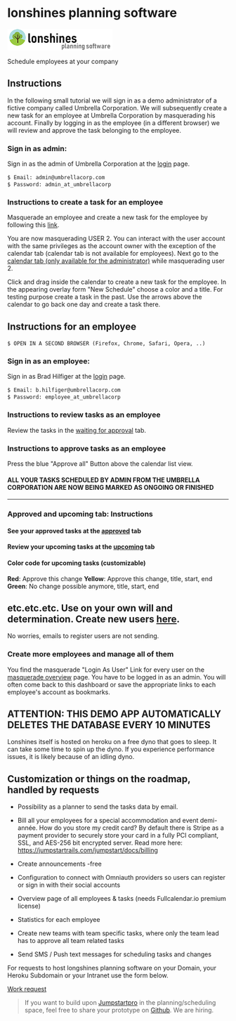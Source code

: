 
# lonshines planning software

![lonshines Logo](https://github.com/lonshines/schedule/blob/master/images/logo.png)

Schedule employees at your company

## Instructions

In the following small tutorial we will sign in as a demo administrator of a fictive company called Umbrella Corporation. We will subsequently
create a new task for an employee at Umbrella Corporation by masquerading his account. Finally by logging in as the employee (in a different browser)
we will review and approve the task belonging to the employee.

### Sign in as admin:

Sign in as the admin of Umbrella Corporation at the [login](http://www.lonshines.com/users/sign_in) page.

    $ Email: admin@umbrellacorp.com
    $ Password: admin_at_umbrellacorp

### Instructions to create a task for an employee

Masquerade an employee and create a new task for the employee by following this [link](http://www.lonshines.com/users/masquerade/2).

You are now masquerading USER 2. You can interact with the user account with the same privileges as the account owner with the exception of the calendar tab (calendar tab is not available for employees). Next go to the [calendar tab (only available for the administrator)](http://www.lonshines.com/calendar) while masquerading user 2.

Click and drag inside the calendar to create a new task for the employee. In the appearing overlay form "New Schedule" choose a color and a title. For testing
purpose create a task in the past. Use the arrows above the calendar to go back one day and create a task there.

## Instructions for an employee

    $ OPEN IN A SECOND BROWSER (Firefox, Chrome, Safari, Opera, ..)

### Sign in as an employee:

Sign in as Brad Hilfiger at the [login](http://www.lonshines.com/users/sign_in) page.

    $ Email: b.hilfiger@umbrellacorp.com
    $ Password: employee_at_umbrellacorp

### Instructions to review tasks as an employee

Review the tasks in the [waiting for approval](http://www.lonshines.com/waitingforapproval) tab.

### Instructions to approve tasks as an employee

Press the blue "Approve all" Button above the calendar list view.

#### ALL YOUR TASKS SCHEDULED BY ADMIN FROM THE UMBRELLA CORPORATION ARE NOW BEING MARKED AS ONGOING OR FINISHED

***

### Approved and upcoming tab: Instructions

#### See your approved tasks at the [approved](http://www.lonshines.com/approved) tab

#### Review your upcoming tasks at the [upcoming](http://www.lonshines.com/upcoming) tab 

#### Color code for upcoming tasks (customizable)
**Red**: Approve this change
**Yellow**: Approve this change, title, start, end
**Green**: No change possible anymore, title, start, end

## etc.etc.etc. Use on your own will and determination. Create new users [here](http://www.lonshines.com/users/sign_up). 
No worries, emails to register users are not sending. 

### Create more employees and manage all of them

You find the masquerade "Login As User" Link for every user on the [masquerade  overview](http://www.lonshines.com/admin/users) page. You have to be logged in as an admin. You will often come back to this dashboard or save the appropriate links to each employee's account as bookmarks.

## ATTENTION: THIS DEMO APP AUTOMATICALLY DELETES THE DATABASE EVERY 10 MINUTES

Lonshines itself is hosted on heroku on a free dyno that goes to sleep. It can take some time to spin up the dyno. If you experience performance issues, it is likely because of an idling dyno.

## Customization or things on the roadmap, handled by requests

- Possibility as a planner to send the tasks data by email.

- Bill all your employees for a special accommodation and event demi-année.
How do you store my credit card? 
By default there is Stripe as a payment provider to securely store your card in a fully PCI compliant, SSL, and AES-256 bit encrypted server.
Read more here: https://jumpstartrails.com/jumpstart/docs/billing

- Create announcements -free

- Configuration to connect with Omniauth providers so users can register or sign in with their social accounts

- Overview page of all employees & tasks (needs Fullcalendar.io premium license)

- Statistics for each employee

- Create new teams with team specific tasks, where only the team lead has to approve all team related tasks

- Send SMS / Push text messages for scheduling tasks and changes

For requests to host longshines planning software on your Domain, your Heroku Subdomain or your Intranet
use the form below.

[Work request](https://docs.google.com/forms/d/e/1FAIpQLSdj1m2npsjclaitdLtWj1pUdYIW_wba3oO6kpY7mNeFL2qPYQ/viewform)

> If you want to build upon [Jumpstartpro](https://jumpstartrails.com) in the planning/scheduling space, feel free to share your prototype on [Github](https://github.com/lonshines/schedule). We are hiring.